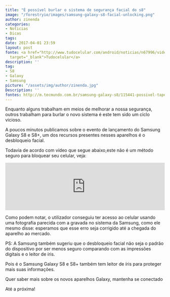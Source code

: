 ```yaml
---
title: "É possível burlar o sistema de segurança facial do s8"
image: "/forestryio/images/samsung-galaxy-s8-facial-unlocking.png"
author: zinenda
categories:
- Noticias
- Dicas
tags: 
date: 2017-04-01 23:59
layout: post
fonte: <a href="http://www.tudocelular.com/android/noticias/n67996/videochamadas-no-android-via-booyah-app.html"
  target="_blank">Tudocelular</a>
description: ''
tag:
- S8
- Galaxy
- Samsung
picture: "/assets/img/author/zinenda.jpg"
Description: ''
fontes: http://m.tecmundo.com.br/samsung-galaxy-s8/115441-possivel-tapear-sistema-reconhecimento-facil-galaxy-s8-foto.htm
---
```



Enquanto alguns trabalham em meios de melhorar a nossa segurança, outros trabalham para burlar o novo sistema é este tem sido um ciclo vicioso.

A poucos minutos publicamos sobre o evento de lançamento do Samsung Galaxy S8 e S8+, um dos recursos presentes nesses aparelhos é o desbloqueio facial.

Todavia de acordo com vídeo que segue abaixo,este não é um método seguro para bloquear seu celular, veja:


<iframe width="100%" height="auto" src="https://www.youtube.com/embed/uS1NmvJvHNk" frameborder="0" allowfullscreen="" async="" preload=""></iframe>

Como podem notar, o utilizador conseguiu ter acesso ao celular usando uma fotografia parecida com a gravada no sistema da Samsung, como ele mesmo disse: esperamos que esse erro seja corrigido até a chegada do aparelho ao mercado.

PS: A Samsung também​ sugeriu que o desbloqueio facial não seja o padrão do dispositivo por ser menos seguro comparando com as impressões digitais e o leitor de íris.

Pois é o Samsung Galaxy S8 e S8+ também tem leitor de íris para proteger mais suas informações.

Quer saber mais sobre os novos aparelhos Galaxy, mantenha se conectado

Até a próxima!